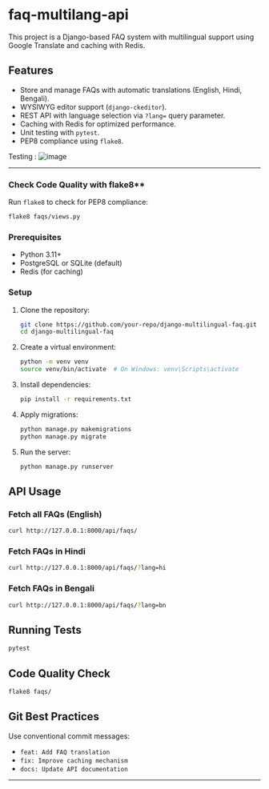 # faq-multilang-api
 This project is a Django-based FAQ system with multilingual support using Google Translate and caching with Redis.

## Features
- Store and manage FAQs with automatic translations (English, Hindi, Bengali).
- WYSIWYG editor support (`django-ckeditor`).
- REST API with language selection via `?lang=` query parameter.
- Caching with Redis for optimized performance.
- Unit testing with `pytest`.
- PEP8 compliance using `flake8`.

Testing : ![image](https://github.com/user-attachments/assets/d5a3dee4-77a4-4339-be68-acf8a1960c58)

---

### Check Code Quality with flake8**  
Run `flake8` to check for PEP8 compliance:  
```bash
flake8 faqs/views.py
```

### Prerequisites
- Python 3.11+
- PostgreSQL or SQLite (default)
- Redis (for caching)

### Setup
1. Clone the repository:
   ```bash
   git clone https://github.com/your-repo/django-multilingual-faq.git
   cd django-multilingual-faq
   ```

2. Create a virtual environment:
   ```bash
   python -m venv venv
   source venv/bin/activate  # On Windows: venv\Scripts\activate
   ```

3. Install dependencies:
   ```bash
   pip install -r requirements.txt
   ```

4. Apply migrations:
   ```bash
   python manage.py makemigrations
   python manage.py migrate
   ```

5. Run the server:
   ```bash
   python manage.py runserver
   ```

## API Usage

### Fetch all FAQs (English)
```bash
curl http://127.0.0.1:8000/api/faqs/
```

### Fetch FAQs in Hindi
```bash
curl http://127.0.0.1:8000/api/faqs/?lang=hi
```

### Fetch FAQs in Bengali
```bash
curl http://127.0.0.1:8000/api/faqs/?lang=bn
```

## Running Tests
```bash
pytest
```

## Code Quality Check
```bash
flake8 faqs/
```

## Git Best Practices
Use conventional commit messages:
- `feat: Add FAQ translation`
- `fix: Improve caching mechanism`
- `docs: Update API documentation`

---
